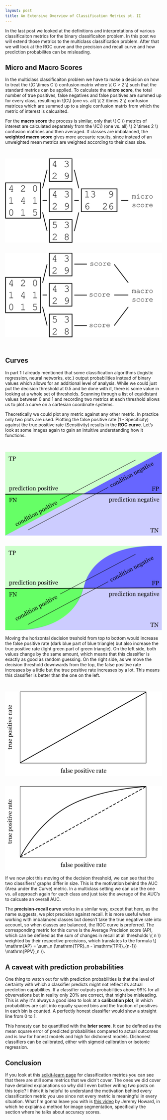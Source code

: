 ```yaml
---
layout: post
title: An Extensive Overview of Classification Metrics pt. II
---
```


In the last post we looked at the definitions and interpretations of various classificaiton metrics for the binary classificaiton problem. In this post we will extend those metrics to the multiclass classification problem. After that we will look at the ROC curve and the precision and recall curve and how prediction probabilites can be misleading.

## Micro and Macro Scores

<p>
In the multiclass classificaiton problem we have to make a decision on how to treat the \(C \times C \) confusion matrix where \( C > 2 \) such that the standard metrics can be applied. To calculate the <b>micro score</b>, the total number of true positives, false negatives and false positives are summed up for every class, resulting in \(C\) (one vs. all) \( 2 \times 2 \) confusion matrices which are summed up to a single confusion matrix from which the metric of interest is calcualted.</p>

<p>For the <b> macro score</b> the process is similar, only that \( C \) metrics of interest are calculated separately from the \(C\) (one vs. all) \( 2 \times 2 \) confusion matrices and then averaged. If classes are imbalanced, the <b>weighted macro score</b> gives more accuarte results, since instead of an unweighted mean metrics are weighted according to their class size.</p>

<div class="row">
    <div class="col-md-6" style="padding-top: 30px;">
        <img src="/img/micro.jpg" class="img-fluid">
    </div>
    <div class="col-md-6" style="padding-top: 30px; padding-bottom: 30px;">
        <img src="/img/macro.jpg" class="img-fluid">
    </div>
</div>

## Curves

In part 1 I already mentioned that some classification algorithms (logistic regression, neural networks, etc.) output probabilities instead of binary values which allows for an additional level of analysis. While we could just put the decision threshold at 0.5 and be done with it, there is some value in looking at a whole set of thresholds. Scanning through a list of equidistant values between 0 and 1 and recording two metrics at each threshold allows us to plot a curve on a cartesian coordinate systems.

Theoretically we could plot any metric against any other metric. In practice only two plots are used. Plotting the false positive rate (1 - Specificity) against the true positive rate (Sensitivity) results in the <b>ROC curve</b>. Let’s look at some images again to gain an intuitive understanding how it functions.

<div class="row">
    <div class="col-md-6" style="padding-top: 30px;">
        <img src="/img/cm_box_right.jpg" class="img-fluid">
    </div>
    <div class="col-md-6" style="padding-top: 30px;">
        <img src="/img/cm_box_curve.jpg" class="img-fluid">
    </div>
</div>

Moving the horizontal decision treshold from top to bottom would increase the false positive rate (dark blue part of blue triangle) but also increase the true positive rate (light green part of green triangle). On the left side, both values change by the same amount, which means that this classifier is exactly as good as random guessing. On the right side, as we move the decision threshold downwards from the top, the false positive rate increases by a little but the true positive rate increases by a lot. This means this classifier is better than the one on the left.

<div class="row">
    <div class="col-md-6" style="padding-top: 30px;">
        <img src="/img/AUC_left.jpg" class="img-fluid">
    </div>
    <div class="col-md-6" style="padding-top: 30px;">
        <img src="/img/AUC_right.jpg" class="img-fluid">
    </div>
</div>

If we now plot this moving of the decision threshold, we can see that the two classifiers’ graphs differ in size. This is the motivation behind the AUC (Area under the Curve) metric. In a multiclass setting we can use the one vs. all approach again for each class and just take the average of the AUC’s to calcuate an overall AUC.

<p>
The <b>precision-recall curve</b> works in a similar way, except that here, as the name suggests, we plot precision against recall. It is more useful when working with imbalanced classes but doesn’t take the true negative rate into account, so when classes are balanced, the ROC curve is preferred. The corresponding metric for this curve is the Average Precision score (AP), which can be defined as the sum of changes in recall at all thresholds \( n \) weighted by their respective precisions, which translates to the formula \( \mathrm{AP} = \sum_n (\mathrm{TPR}_n - \mathrm{TPR}_{n-1}) \mathrm{PPV}_n \).
</p>

## A caveat with prediction probabilities

One thing to watch out for with prediction probabilities is that the level of certainty with which a classifier predicts might not reflect its actual prediction capabilities. If a classifier outputs probabilities above 99% for all obvervations but in reality only 20% are correct, that might be misleading. This is why it's always a good idea to look at a <b>calibration plot</b>, in which probabilities are split into equally spaced bins and the fraction of positives in each bin is counted. A perfectly honest classifier would show a straight line from 0 to 1.

This honesty can be quantified with the <b>brier score</b>. It can be defined as the mean square error of predicted probabilities compared to actual outcomes and is low for honest models and high for dishonest models. Dishonest classifiers can be calibrated, either with sigmoid calibration or isotonic regression.

## Conclusion

<p>
If you look at this <a href="https://scikit-learn.org/stable/modules/model_evaluation.html#classification-metrics">scikit-learn page</a> for classification metrics you can see that there are still some metrics that we didn't cover. The ones we did cover have detailed explanations so why did I even bother writing two posts on this topic?
<!-- If you've ever studies linear models you've probably heard of the \( R^2 \) value. It represents the variation in the data explained by the models as a fraction of the total variation. Can you calculate it for a random forest model? Sure! Does it have the same interpretation? No. The assumptions for this to be true are not met. In the same sense, -->
I think it is helpful to understand the motivation behind every classification metric you use since not every metric is meaningful in every situation. What I'm gonna leave you with is <a href="https://youtu.be/nG3tT31nPmQ?t=6032">this video</a> by Jeremy Howard, in which he explains a method for image segmentation, specifically the section where he talks about accuracy scores.
</p>

<!-- ## Implementation in Python -->

<!-- The scikit-learn machine learning package provides many of the metrics mentioned in these posts. Still, I have decided to implement them myself in a very simple way so if you want to experiment yourself you don’t have to write them from scratch or sift through the scikit-learn files. You can get the python code here.

Finally, let’s try to evaulate a few classifiers with the metrics we have learned about. As a dataset i will use … . The classifiers I chose are the scikit-learn implementations of Random Forest, Logistic Regression and Naive Bayes. I won’t tune any hyperparameters or perform much preprocessing on the data, since that seems like overkill for this example. -->
